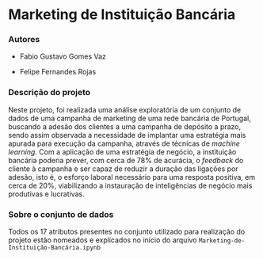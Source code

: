 # Marketing de Instituição Bancária

### Autores

- Fabio Gustavo Gomes Vaz

- Felipe Fernandes Rojas



### Descrição do projeto

Neste projeto, foi realizada uma análise exploratória de um conjunto de dados de uma campanha de marketing de uma rede bancária de Portugal, buscando a adesão dos clientes a uma campanha de depósito a prazo, sendo assim observada a necessidade de implantar uma estratégia mais apurada para execução da campanha, através de técnicas de *machine learning*. Com a aplicação de uma estratégia de negócio, a instituição bancária poderia prever, com cerca de 78% de acurácia, o *feedback* do cliente à campanha e ser capaz de reduzir a duração das ligações por adesão, isto é, o esforço laboral necessário para uma resposta positiva, em cerca de 20%, viabilizando a instauração de inteligências de negócio mais produtivas e lucrativas.



### Sobre o conjunto de dados

Todos os 17 atributos presentes no conjunto utilizado para realização do projeto estão nomeados e explicados no início do arquivo `Marketing-de-Instituição-Bancária.ipynb`
